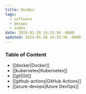 ```yaml
---
title: DevOps
tags:
  - software
  - devops
  - index
date: 2024-01-28 14:15:56 -0600
updated: 2024-01-28 14:15:56 -0600
---
```


### Table of Content

* [[docker|Docker]]
* [[kubernetes|Kubernetes]]
* [[git|Git]]
* [[github-actions|GitHub Actions]]
* [[azure-devops|Azure DevOps]]
